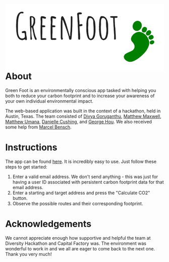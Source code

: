 <img align="right" src="./public/images/logo.png"/>

# About
Green Foot is an environmentally conscious app tasked with helping you both to reduce your carbon footprint and to increase your awareness of your own individual environmental impact. 
  
The web-based application was built in the context of a hackathon, held in Austin, Texas. The team consisted of [Divya Goruganthu](https://github.com/divyaxg), [Matthew Maxwell](https://mattmaxwell.tech), [Matthew Umana](https://mumana98.github.io/Website_Portfolio/index.html), [Danielle Cushing](https://github.com/dcushing), and [George Hou](https://gyhou.com/). We also received some help from [Marcel Bensch](https://github.com/mbensch).

# Instructions
The app can be found [here](https://diversity-hackathon.github.io/greenfoot-frontend/#/). It is incredibly easy to use. Just follow these steps to get started:
1. Enter a valid email address. We don't send anything - this was just for having a user ID associated with persistent carbon footprint data for that email address.
2. Enter a starting and target address and press the "Calculate CO2" button.
3. Observe the possible routes and their corresponding footprint.

# Acknowledgements
We cannot appreciate enough how supportive and helpful the team at Diversity Hackathon and Capital Factory was. The environment was wonderful to work in and we all are eager to come back to the next one. Thank you very much!